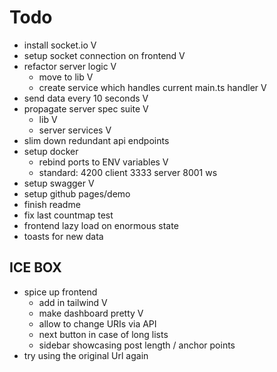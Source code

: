# Todo
- install socket.io V
- setup socket connection on frontend V
- refactor server logic V
  - move to lib V
  - create service which handles current main.ts handler V
- send data every 10 seconds V
- propagate server spec suite V
  - lib V
  - server services V
- slim down redundant api endpoints
- setup docker
  - rebind ports to ENV variables V
  - standard: 4200 client
              3333 server
              8001 ws
- setup swagger V
- setup github pages/demo
- finish readme
- fix last countmap test
- frontend lazy load on enormous state
- toasts for new data

## ICE BOX
- spice up frontend
  - add in tailwind V
  - make dashboard pretty V
  - allow to change URIs via API
  - next button in case of long lists
  - sidebar showcasing post length / anchor points
- try using the original Url again

